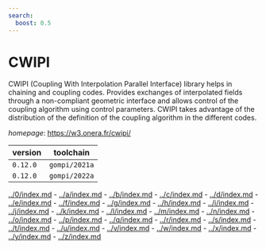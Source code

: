 ```yaml
---
search:
  boost: 0.5
---
```

# CWIPI

CWIPI (Coupling With Interpolation Parallel Interface) library helps in chaining and coupling codes. Provides exchanges of interpolated fields through a non-compliant geometric interface and allows control of the coupling algorithm using control parameters. CWIPI takes advantage of the distribution of the definition of the coupling algorithm in the different codes.

*homepage*: <https://w3.onera.fr/cwipi/>

version | toolchain
--------|----------
``0.12.0`` | ``gompi/2021a``
``0.12.0`` | ``gompi/2022a``

[../0/index.md](0) - [../a/index.md](a) - [../b/index.md](b) - [../c/index.md](c) - [../d/index.md](d) - [../e/index.md](e) - [../f/index.md](f) - [../g/index.md](g) - [../h/index.md](h) - [../i/index.md](i) - [../j/index.md](j) - [../k/index.md](k) - [../l/index.md](l) - [../m/index.md](m) - [../n/index.md](n) - [../o/index.md](o) - [../p/index.md](p) - [../q/index.md](q) - [../r/index.md](r) - [../s/index.md](s) - [../t/index.md](t) - [../u/index.md](u) - [../v/index.md](v) - [../w/index.md](w) - [../x/index.md](x) - [../y/index.md](y) - [../z/index.md](z)


